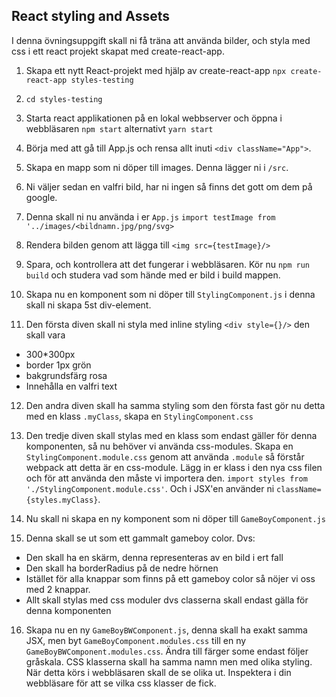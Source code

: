 ## React styling and Assets

I denna övningsuppgift skall ni få träna att använda bilder, och styla med css i ett react projekt skapat med create-react-app.

1. Skapa ett nytt React-projekt med hjälp av create-react-app ```npx create-react-app styles-testing```

1. ```cd styles-testing```

1. Starta react applikationen på en lokal webbserver och öppna i webbläsaren ```npm start``` alternativt ```yarn start```

1. Börja med att gå till App.js och rensa allt inuti ```<div className="App">```.

1. Skapa en mapp som ni döper till images. Denna lägger ni i ```/src```.

1. Ni väljer sedan en valfri bild, har ni ingen så finns det gott om dem på google.

1. Denna skall ni nu använda i er ```App.js``` ```import testImage from '../images/<bildnamn.jpg/png/svg>```

1. Rendera bilden genom att lägga till ```<img src={testImage}/>```

1. Spara, och kontrollera att det fungerar i webbläsaren. Kör nu ```npm run build``` och studera vad som hände med er bild i build mappen.

1. Skapa nu en komponent som ni döper till ```StylingComponent.js``` i denna skall ni skapa 5st div-element.

1. Den första diven skall ni styla med inline styling ```<div style={}/>``` den skall vara
* 300*300px
* border 1px grön
* bakgrundsfärg rosa
* Innehålla en valfri text

12. Den andra diven skall ha samma styling som den första fast gör nu detta med en klass ```.myClass```, skapa en ```StylingComponent.css```

13. Den tredje diven skall stylas med en klass som endast gäller för denna komponenten, så nu behöver vi använda css-modules. Skapa en ```StylingComponent.module.css``` genom att använda ```.module``` så förstår webpack att detta är en css-module. Lägg in er klass i den nya css filen och för att använda den måste vi importera den. ```import styles from './StylingComponent.module.css'```. Och i JSX'en använder ni ```className={styles.myClass}```.

14. Nu skall ni skapa en ny komponent som ni döper till ```GameBoyComponent.js```

15. Denna skall se ut som ett gammalt gameboy color. Dvs:
* Den skall ha en skärm, denna representeras av en bild i ert fall
* Den skall ha borderRadius på de nedre hörnen
* Istället för alla knappar som finns på ett gameboy color så nöjer vi oss med 2 knappar.
* Allt skall stylas med css moduler dvs classerna skall endast gälla för denna komponenten

16. Skapa nu en ny ```GameBoyBWComponent.js```, denna skall ha exakt samma JSX, men byt ```GameBoyComponent.modules.css``` till en ny ```GameBoyBWComponent.modules.css```. Ändra till färger some endast följer gråskala. CSS klasserna skall ha samma namn men med olika styling. När detta körs i webbläsaren skall de se olika ut. Inspektera i din webbläsare för att se vilka css klasser de fick.
